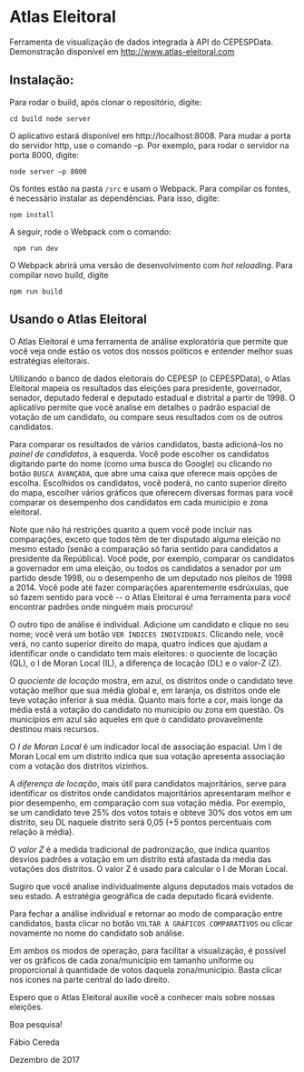 # Atlas Eleitoral

Ferramenta de visualização de dados integrada à API do CEPESPData.
Demonstração disponível em http://www.atlas-eleitoral.com

## Instalação:

Para rodar o build, após clonar o repositório, digite:

`
cd build
node server
`

O aplicativo estará disponível em http://localhost:8008.
Para mudar a porta do servidor http, use o comando –p. Por exemplo, para rodar o servidor na porta 8000, digite:

`
node server –p 8000
`



Os fontes estão na pasta `/src` e usam o Webpack. Para compilar os fontes, é necessário instalar as dependências. Para isso, digite:

`
npm install
`

A seguir, rode o Webpack com o comando: 

` 
npm run dev
`

O Webpack abrirá uma versão de desenvolvimento com *hot reloading*. Para compilar novo build, digite

`
npm run build
`

## Usando o Atlas Eleitoral

O Atlas Eleitoral é uma ferramenta de análise exploratória que permite que você veja onde estão os votos dos nossos políticos e entender melhor suas estratégias eleitorais. 

Utilizando o banco de dados eleitorais do CEPESP (o CEPESPData), o Atlas Eleitoral mapeia os resultados das eleições para presidente, governador, senador, deputado federal e deputado estadual e distrital a partir de 1998. O aplicativo permite que você analise em detalhes o padrão espacial de votação de um candidato, ou compare seus resultados com os de outros candidatos.

Para comparar os resultados de vários candidatos, basta adicioná-los no *painel de candidatos*, à esquerda. Você pode escolher os candidatos digitando parte do nome (como uma busca do Google) ou clicando no botão `BUSCA AVANÇADA`, que abre uma caixa que oferece mais opções de escolha. Escolhidos os candidatos, você poderá, no canto superior direito do mapa, escolher vários gráficos que oferecem diversas formas para você comparar os desempenho dos candidatos em cada município e zona eleitoral.

Note que não há restrições quanto a quem você pode incluir nas comparações, exceto que todos têm de ter disputado alguma eleição no mesmo estado (senão a comparação só faria sentido para candidatos a presidente da República). Você pode, por exemplo, comparar os candidatos a governador em uma eleição, ou todos os candidatos a senador por um partido desde 1998, ou o desempenho de um deputado nos pleitos de 1998 a 2014. Você pode até fazer comparações aparentemente esdrúxulas, que só fazem sentido para você -- o Atlas Eleitoral é uma ferramenta para *você* encontrar padrões onde ninguém mais procurou! 

O outro tipo de análise é individual. Adicione um candidato e clique no seu nome; você verá um botão `VER ÍNDICES INDIVIDUAIS`. Clicando nele, você verá, no canto superior direito do mapa, quatro índices que ajudam a  identificar onde o candidato tem mais eleitores: o quociente de locação (QL), o I de Moran Local (IL), a diferença de locação (DL) e o valor-Z (Z). 

O *quociente de locação* mostra, em azul, os distritos onde o candidato teve votação melhor que sua média global e, em laranja, os distritos onde ele teve votação inferior à sua média. Quanto mais forte a cor, mais longe da média está a votação do candidato no município ou zona em questão. Os municípios em azul são aqueles em que o candidato provavelmente destinou mais recursos.

O *I de Moran Local* é um indicador local de associação espacial. Um I de Moran Local em um distrito indica que sua votação apresenta associação com a votação dos distritos vizinhos.   

A *diferença de locação*, mais útil para candidatos majoritários, serve para identificar os distritos onde candidatos majoritários apresentaram melhor e pior desempenho, em comparação com sua votação média. Por exemplo, se um candidato teve 25% dos votos totais e obteve 30% dos votos em um distrito, seu DL naquele distrito será 0,05 (+5 pontos percentuais com relação à média).

O *valor Z* é a medida tradicional de padronização, que indica quantos desvios padrões a votação em um distrito está afastada da média das votações dos distritos. O valor Z é usado para calcular o I de Moran Local.

Sugiro que você analise individualmente alguns deputados mais votados de seu estado. A estratégia geográfica de cada deputado ficará evidente.

Para fechar a análise individual e retornar ao modo de comparação entre candidatos, basta clicar no botão `VOLTAR A GRÁFICOS COMPARATIVOS` ou clicar novamente no nome do candidato sob análise.

Em ambos os modos de operação, para facilitar a visualização, é possível ver os gráficos de cada zona/município em tamanho uniforme ou proporcional à quantidade de votos daquela zona/município. Basta clicar nos ícones na parte central do lado direito. 

Espero que o Atlas Eleitoral auxilie você a conhecer mais sobre nossas eleições.

Boa pesquisa!

Fábio Cereda

Dezembro de 2017

